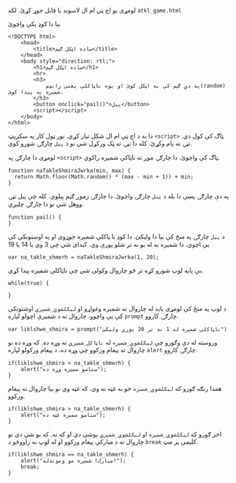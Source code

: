 لومړى يو اچ ټي ام ال لاسوند يا فايل جوړ کړئ. لکه `atkl_game.html`

بيا دا کوډ پکې واچوئ
```
<!DOCTYPE html>
    <head>
        <title>ساده اټکل ګېم</title>
    </head>
    <body style="direction: rtl;">
        <h1>ساده اټکل ګېم</h1>
        <hr>
        <h3>
            په دې ګېم کې به اټکل کوئ او يوه ناټاکلې يعني رانډم(random) شمېره به پيدا کوئ.
        </h3>
        <button onclick="pail()">پيل</button>
        <script></script>
    </body>
</html>
```
دا به د اچ ټي ام ال شکل تيار کړي. نور ټول کار په سکرپټ `<script>` ټاګ کې کول دي. تڼۍ ته پام وکړئ. کله دا تڼۍ ته ټک ورکړل شي نو د `پيل` چارګۍ شورو کوي.


لومړى دا چارګۍ په `<script>` ټاګ کې واچوئ. دا چارګۍ موږ ته ناټاکې شمېره راکوي.
```
function naTakleShmiraJwrka(min, max) {
  return Math.floor(Math.random() * (max - min + 1)) + min;
}
```

په دې چارګۍ پسې دا بله د `پيل` چارګۍ واچوئ. دا چارګۍ زموږ ګېم پيلوي. کله چې پيل تڼۍ ووهل شي نو دا چارګۍ چليږي.
```
function pail() {
}
```


د `پيل` چارګۍ په منځ کې بيا دا وليکئ. دا کوډ نا ټاکلې شمېره جوړوي او په اوښتونکي کې يې اچوي. دا شمېره به له يو نه تر شلو پورې وي. کېداى شي چې 3 وي يا 14 يا 19
```
var na_takle_shmerh = naTakleShmiraJwrka(1, 20);
```

بې پايه لوپ شورو کړه تر څو چاروال وکولى شي چې ناټاکلې شمېره پيدا کړي.
```
while(true) {
    
}
```

د لوپ په منځ کې لومړى بايد له چاروال نه شمېره وغواړو او `ليکلشوې_شمېرې` اوشتونکي کې يې واچوو. چاروال ته د شمېرې اچولو لپاره `prompt` چارګۍ کاروو.
```
var liklshwe_shmira = prompt("ناټاکلې شمېره له 1 نه تر 20 پورې وليکئ")
```

وروسته له دې وګورو چې `ليکلشوې_شمېره` له `ناټاکل_شمېرې` نه وړه ده. که وړه ده نو چاروال ته پيغام ورکوو چې وړه ده. د پيغام ورکولو لپاره `alert` چارګۍ کاروو.
```
if(liklshwe_shmira < na_takle_shmerh) {
    alert("ستاسو سمېره وړه ده");
}
```

همدا رنګه ګورو که `ليکلشوې_شمېره` خو به غټه نه وي. که غټه وي نو بيا چاروال ته پيغام ورکوو.
```
if(liklshwe_shmira > na_takle_shmerh) {
    alert("ستاسو سمېره غټه ده");
}
```

اخر ګورو که `ليکلشوې_شمېره` او `ليکلشوې_شمېرې` يوشى دي او که نه. که يو شي دي نو چاروال ته د مبارکي پيغام ورکوو او له لوپ نه راووځو د `break` کليمې پر مټ.  
```
if(liklshwe_shmira == na_takle_shmerh) {
    alert("مبارک! شمېره مو وموندله!");
    break;
}
```
